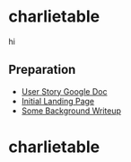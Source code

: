 # charlietable

hi

## Preparation

* [User Story Google Doc](https://goo.gl/iJyRy2)
* [Initial Landing Page](https://charlietable.bitballoon.com)
* [Some Background Writeup](https://jihjihk.herokuapp.com/projects/week7)

# charlietable
